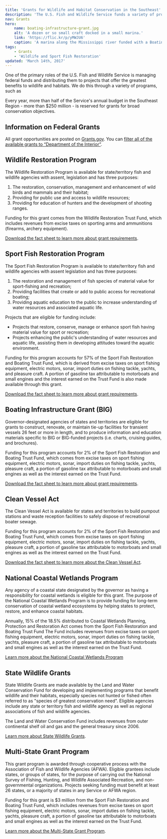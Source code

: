 ```yaml
---
title: 'Grants for Wildlife and Habitat Conservation in the Southeast'
description: 'The U.S. Fish and Wildlife Service funds a variety of projects across southeastern states to accomplish broad conservation objectives doling out over $250 million per year in grants.'
nav: Grants
hero:
    name: boating-infrastructure-grant.jpg
    alt: 'A dozen or so small craft docked in a small marina.'
    link: 'https://flic.kr/p/yMWJU6'
    caption: 'A marina along the Mississippi river funded with a Boating Infrastructure Grant. Photo by Mara Koenig, USFWS.'
tags:
    - Grants
    - 'Wildlife and Sport Fish Restoration'
updated: 'March 14th, 2017'
---
```


One of the primary roles of the U.S. Fish and Wildlife Service is managing federal funds and distributing them to projects that offer the greatest benefits to wildlife and habitats. We do this through a variety of programs, such as

Every year, more than half of the Service's annual budget in the Southeast Region - more than $250 million - is reserved for grants for broad conservation objectives.

## Information on Federal Grants

All grant opportunities are posted on [Grants.gov](http://www.grants.gov/). You can [filter all of the available grants to “Department of  the Interior”](http://www.grants.gov/search-grants.html?agencies%3DDOI%7CDepartment%20of%20the%20Interior).

## Wildlife Restoration Program

The Wildlife Restoration Program is available for state/territory fish and wildlife agencies with assent, legislation and has three purposes:

1. The restoration, conservation, management and enhancement of wild birds and mammals and their habitat;
2. Providing for public use and access to wildlife resources;
3. Providing for education of hunters and the development of shooting ranges.

Funding for this grant comes from the Wildlife Restoration Trust Fund, which includes revenues from excise taxes on sporting arms and ammunitions (firearms, archery equipment).

[Download the fact sheet to learn more about grant requirements](https://wsfrprograms.fws.gov/subpages/grantprograms/wr/wr.htm).

## Sport Fish Restoration Program

The Sport Fish Restoration Program is available to state/territory fish and wildlife agencies with assent legislation and has three purposes:

1. The restoration and management of fish species of material value for sport-fishing and recreation;
2. Providing facilities that create or add to public access for recreational boating;
3. Providing aquatic education to the public to increase understanding of water resources and associated aquatic life.

Projects that are eligible for funding include:

- Projects that restore, conserve, manage or enhance sport fish having material value for sport or recreation;
- Projects enhancing the public's understanding of water resources and aquatic life, assisting them in developing attitudes toward the aquatic environment.

Funding for this program accounts for 57% of the Sport Fish Restoration and Boating Trust Fund, which is derived from excise taxes on sport fishing equipment, electric motors, sonar, import duties on fishing tackle, yachts, and pleasure craft.  A portion of gasoline tax attributable to motorboats and small engines and the interest earned on the Trust Fund is also made available through this grant.

[Download the fact sheet to learn more about grant requirements](https://wsfrprograms.fws.gov/subpages/grantprograms/SFR/SFR.htm).

## Boating Infrastructure Grant (BIG)

Governor-designated agencies of states and territories are eligible for grants to construct, renovate, or maintain tie-up facilities for transient vessels 26 feet or more in length, and to produce information and education materials specific to BIG or BIG-funded projects (i.e. charts, cruising guides, and brochures).

Funding for this program accounts for 2% of the Sport Fish Restoration and Boating Trust Fund, which comes from excise taxes on sport fishing equipment, electric motors, sonar, import duties on fishing tackle, yachts, pleasure craft, a portion of gasoline tax attributable to motorboats and small engines as well as the interest earned on the Trust Fund.

[Download the fact sheet to learn more about grant requirements](https://www.fws.gov/wsfrprograms/pdfs/WSFR_Quick%20Reference_BIG.pdf).

## Clean Vessel Act

The Clean Vessel Act is available for states and territories to build pumpout stations and waste reception facilities to safely dispose of recreational boater sewage.

Funding for this program accounts for 2% of the Sport Fish Restoration and Boating Trust Fund, which comes from excise taxes on sport fishing equipment, electric motors, sonar, import duties on fishing tackle, yachts, pleasure craft, a portion of gasoline tax attributable to motorboats and small engines as well as the interest earned on the Trust Fund.

[Download the fact sheet to learn more about the Clean Vessel Act](https://wsfrprograms.fws.gov/Subpages/GrantPrograms/CVA/QR-CVA.pdf).

## National Coastal Wetlands Program

Any agency of a coastal state designated by the governor as having a responsibility for coastal wetlands is eligible for this grant.  The purpose of the National Coastal Wetlands Program is to provide funding for long-term conservation of coastal wetland ecosystems by helping states to protect, restore, and enhance coastal habitats.

Annually, 15% of the 18.5% distributed to Coastal Wetlands Planning, Protection and Restoration Act comes from the Sport Fish Restoration and Boating Trust Fund  The Fund includes revenues from excise taxes on sport fishing equipment, electric motors, sonar, import duties on fishing tackle, yachts, pleasure craft, a portion of gasoline tax attributable to motorboats and small engines as well as the interest earned on the Trust Fund.

[Learn more about the National Coastal Wetlands Program](https://wsfrprograms.fws.gov/subpages/grantprograms/cw/cw.htm)

## State Wildlife Grants

State Wildlife Grants are made available by the Land and Water Conservation Fund for developing and implementing programs that benefit wildlife and their habitats, especially species not hunted or fished often referred to as "species of greatest conservation need". Eligible agencies include any state or territory fish and wildlife agency as well as regional associations of fish and wildlife agencies.

The Land and Water Conservation Fund includes revenues from outer continental shelf oil and gas and the general treasury since 2006.

[Learn more about State Wildlife Grants](https://wsfrprograms.fws.gov/subpages/grantprograms/SWG/SWG.htm).

## Multi-State Grant Program

This grant program is awarded through cooperative process with the Association of Fish and Wildlife Agencies (AFWA).  Eligible grantees include states, or groups of states, for the purpose of carrying out the National Survey of Fishing, Hunting, and Wildlife Associated Recreation, and non-governmental organizations.  Projects seeking funding must benefit at least 26 states, or a majority of states in any Service or AFWA region.

Funding for this grant is $3 million from the Sport Fish Restoration and Boating Trust Fund, which includes revenues from excise taxes on sport fishing equipment, electric motors, sonar, import duties on fishing tackle, yachts, pleasure craft, a portion of gasoline tax attributable to motorboats and small engines as well as the interest earned on the Trust Fund.

[Learn more about the Multi-State Grant Program](https://wsfrprograms.fws.gov/subpages/grantprograms/multistate/ms.htm).
